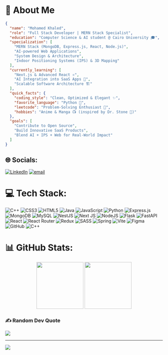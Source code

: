 <div >

# 💫 About Me  

```json
{
  "name": "Mohamed Khaled",
  "role": "Full Stack Developer | MERN Stack Specialist",
  "education": "Computer Science & AI student @ Cairo University 🎓",
  "specialization": [
    "MERN Stack (MongoDB, Express.js, React, Node.js)",
    "AI-powered Web Applications",
    "System Design & Architecture",
    "Indoor Positioning Systems (IPS) & 3D Mapping"
  ],
  "currently_learning": [
    "Next.js & Advanced React ⚛️",
    "AI Integration into SaaS Apps 🤖",
    "Scalable Software Architecture 🏗️"
  ],
  "quick_facts": {
    "coding_style": "Clean, Optimized & Elegant ✨",
    "favorite_language": "Python 🐍",
    "leetcode": "Problem-Solving Enthusiast 🧩",
    "hobbies": "Anime & Manga 📺 (inspired by Dr. Stone 🧪)"
  },
  "goals": [
    "Contribute to Open Source",
    "Build Innovative SaaS Products",
    "Blend AI + IPS + Web for Real-World Impact"
  ]
}
```
</div>




## 🌐 Socials:
[![LinkedIn](https://img.shields.io/badge/LinkedIn-%230077B5.svg?logo=linkedin&logoColor=white)](https://linkedin.com/in/mohamed-khaled-bayoumi) [![email](https://img.shields.io/badge/Email-D14836?logo=gmail&logoColor=white)](mailto:mokhaled2004@gmail.com) 

# 💻 Tech Stack:
![C++](https://img.shields.io/badge/c++-%2300599C.svg?style=for-the-badge&logo=c%2B%2B&logoColor=white) ![CSS3](https://img.shields.io/badge/css3-%231572B6.svg?style=for-the-badge&logo=css3&logoColor=white) ![HTML5](https://img.shields.io/badge/html5-%23E34F26.svg?style=for-the-badge&logo=html5&logoColor=white) ![Java](https://img.shields.io/badge/java-%23ED8B00.svg?style=for-the-badge&logo=openjdk&logoColor=white) ![JavaScript](https://img.shields.io/badge/javascript-%23323330.svg?style=for-the-badge&logo=javascript&logoColor=%23F7DF1E) ![Python](https://img.shields.io/badge/python-3670A0?style=for-the-badge&logo=python&logoColor=ffdd54) ![Express.js](https://img.shields.io/badge/express.js-%23404d59.svg?style=for-the-badge&logo=express&logoColor=%2361DAFB) ![MongoDB](https://img.shields.io/badge/MongoDB-%234ea94b.svg?style=for-the-badge&logo=mongodb&logoColor=white) ![MySQL](https://img.shields.io/badge/mysql-4479A1.svg?style=for-the-badge&logo=mysql&logoColor=white) ![NestJS](https://img.shields.io/badge/nestjs-%23E0234E.svg?style=for-the-badge&logo=nestjs&logoColor=white) ![Next JS](https://img.shields.io/badge/Next-black?style=for-the-badge&logo=next.js&logoColor=white) ![NodeJS](https://img.shields.io/badge/node.js-6DA55F?style=for-the-badge&logo=node.js&logoColor=white) ![Flask](https://img.shields.io/badge/flask-%23000.svg?style=for-the-badge&logo=flask&logoColor=white) ![FastAPI](https://img.shields.io/badge/FastAPI-005571?style=for-the-badge&logo=fastapi) ![React](https://img.shields.io/badge/react-%2320232a.svg?style=for-the-badge&logo=react&logoColor=%2361DAFB) ![React Router](https://img.shields.io/badge/React_Router-CA4245?style=for-the-badge&logo=react-router&logoColor=white) ![Redux](https://img.shields.io/badge/redux-%23593d88.svg?style=for-the-badge&logo=redux&logoColor=white) ![SASS](https://img.shields.io/badge/SASS-hotpink.svg?style=for-the-badge&logo=SASS&logoColor=white) ![Spring](https://img.shields.io/badge/spring-%236DB33F.svg?style=for-the-badge&logo=spring&logoColor=white) ![Vite](https://img.shields.io/badge/vite-%23646CFF.svg?style=for-the-badge&logo=vite&logoColor=white) ![Figma](https://img.shields.io/badge/figma-%23F24E1E.svg?style=for-the-badge&logo=figma&logoColor=white) ![GitHub](https://img.shields.io/badge/github-%23121011.svg?style=for-the-badge&logo=github&logoColor=white) ![C++](https://img.shields.io/badge/c++-%2300599C.svg?style=for-the-badge&logo=c%2B%2B&logoColor=white)
# 📊 GitHub Stats:

<div align="center">

  <img src="https://github-readme-stats.vercel.app/api?username=Mokhaled2004&theme=rose&hide_border=false&include_all_commits=true&count_private=true" height="150" />
  <img src="https://nirzak-streak-stats.vercel.app/?user=Mokhaled2004&theme=rose&hide_border=false" height="150" />

  <br/>


</div>

### ✍️ Random Dev Quote
![](https://quotes-github-readme.vercel.app/api?type=horizontal&theme=light)



---
[![](https://visitcount.itsvg.in/api?id=Mokhaled2004&icon=0&color=0)](https://visitcount.itsvg.in)

<!-- Proudly created with GPRM ( https://gprm.itsvg.in ) -->
